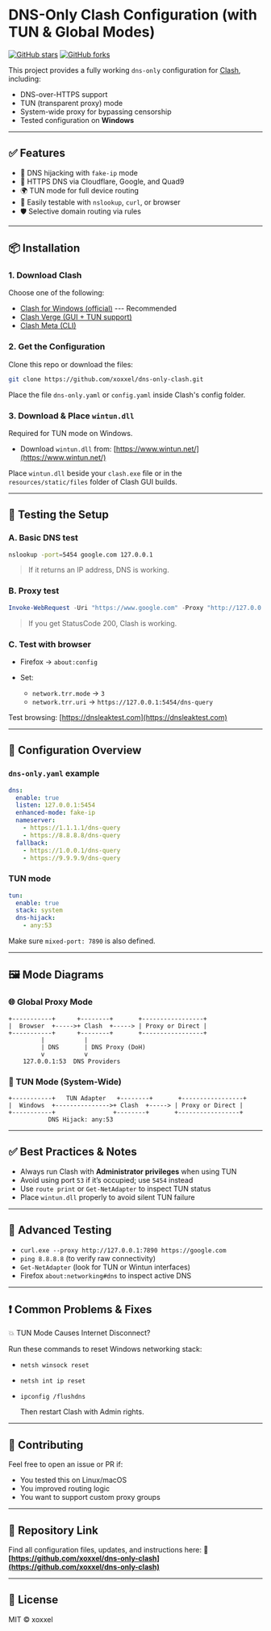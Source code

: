 # DNS-Only Clash Configuration (with TUN & Global Modes)

[![GitHub stars](https://img.shields.io/github/stars/xoxxel/dns-only-clash.svg?style=social)](https://github.com/xoxxel/dns-only-clash/stargazers)
[![GitHub forks](https://img.shields.io/github/forks/xoxxel/dns-only-clash.svg?style=social)](https://github.com/xoxxel/dns-only-clash/network/members)

This project provides a fully working `dns-only` configuration for [Clash](https://www.clashforwindows.net), including:

* DNS-over-HTTPS support
* TUN (transparent proxy) mode
* System-wide proxy for bypassing censorship
* Tested configuration on **Windows**

---

## ✅ Features

* 🚀 DNS hijacking with `fake-ip` mode
* 🔐 HTTPS DNS via Cloudflare, Google, and Quad9
* 🌍 TUN mode for full device routing
* 🧩 Easily testable with `nslookup`, `curl`, or browser
* 🛡️ Selective domain routing via rules

---

## 📦 Installation

### 1. Download Clash

Choose one of the following:

* [Clash for Windows (official)](https://www.clashforwindows.net) --- Recommended 
* [Clash Verge (GUI + TUN support)](https://github.com/clash-verge-rev/clash-verge-rev)
* [Clash Meta (CLI)](https://github.com/MetaCubeX/mihomo)

### 2. Get the Configuration

Clone this repo or download the files:

```bash
git clone https://github.com/xoxxel/dns-only-clash.git
```

Place the file `dns-only.yaml` or `config.yaml` inside Clash's config folder.

### 3. Download & Place `wintun.dll`

Required for TUN mode on Windows.

* Download `wintun.dll` from:
  [https://www.wintun.net/](https://www.wintun.net/)

Place `wintun.dll` beside your `clash.exe` file or in the `resources/static/files` folder of Clash GUI builds.

---

## 🧪 Testing the Setup

### A. Basic DNS test

```bash
nslookup -port=5454 google.com 127.0.0.1
```

> If it returns an IP address, DNS is working.

### B. Proxy test

```powershell
Invoke-WebRequest -Uri "https://www.google.com" -Proxy "http://127.0.0.1:7890"
```

> If you get StatusCode 200, Clash is working.

### C. Test with browser

* Firefox → `about:config`
* Set:

  * `network.trr.mode` → `3`
  * `network.trr.uri` → `https://127.0.0.1:5454/dns-query`

Test browsing: [https://dnsleaktest.com](https://dnsleaktest.com)

---

## 🔧 Configuration Overview

### `dns-only.yaml` example

```yaml
dns:
  enable: true
  listen: 127.0.0.1:5454
  enhanced-mode: fake-ip
  nameserver:
    - https://1.1.1.1/dns-query
    - https://8.8.8.8/dns-query
  fallback:
    - https://1.0.0.1/dns-query
    - https://9.9.9.9/dns-query
```

### TUN mode

```yaml
tun:
  enable: true
  stack: system
  dns-hijack:
    - any:53
```

Make sure `mixed-port: 7890` is also defined.

---

## 🖼️ Mode Diagrams

### 🌐 Global Proxy Mode

```
+-----------+      +--------+       +-----------------+
|  Browser  +----->+ Clash  +-----> | Proxy or Direct |
+-----------+      +--------+       +-----------------+
         |           |
         | DNS       | DNS Proxy (DoH)
         v           v
    127.0.0.1:53  DNS Providers
```

### 🔄 TUN Mode (System-Wide)

```
+-----------+   TUN Adapter   +--------+       +-----------------+
|  Windows  +--------------->+ Clash  +-----> | Proxy or Direct |
+-----------+                +--------+       +-----------------+
           DNS Hijack: any:53
```

---

## ✅ Best Practices & Notes

* Always run Clash with **Administrator privileges** when using TUN
* Avoid using port `53` if it’s occupied; use `5454` instead
* Use `route print` or `Get-NetAdapter` to inspect TUN status
* Place `wintun.dll` properly to avoid silent TUN failure

---

## 🧩 Advanced Testing

* `curl.exe --proxy http://127.0.0.1:7890 https://google.com`
* `ping 8.8.8.8` (to verify raw connectivity)
* `Get-NetAdapter` (look for TUN or Wintun interfaces)
* Firefox `about:networking#dns` to inspect active DNS

---
## ❗ Common Problems & Fixes
   💥 TUN Mode Causes Internet Disconnect?
   
   Run these commands to reset Windows networking stack:

* `netsh winsock reset`
* `netsh int ip reset`
* `ipconfig /flushdns`

  Then restart Clash with Admin rights.

---

## 📣 Contributing

Feel free to open an issue or PR if:

* You tested this on Linux/macOS
* You improved routing logic
* You want to support custom proxy groups

---

## 📎 Repository Link

Find all configuration files, updates, and instructions here:
🔗 **[https://github.com/xoxxel/dns-only-clash](https://github.com/xoxxel/dns-only-clash)**

---

## 📜 License

MIT © xoxxel
